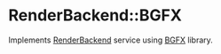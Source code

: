 # RenderBackend::BGFX

Implements [RenderBackend](../../README.md) service using [BGFX](https://github.com/bkaradzic/bgfx) library.
